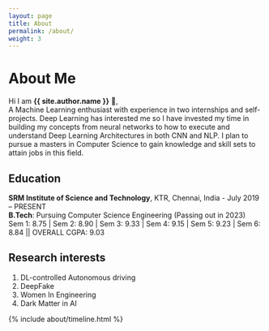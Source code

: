 ```yaml
---
layout: page
title: About
permalink: /about/
weight: 3
---
```


# **About Me**

Hi I am **{{ site.author.name }}** :wave:,<br>
A Machine Learning enthusiast with experience in two internships and self-projects. Deep Learning
has interested me so I have invested my time in building my concepts from neural networks to how
to execute and understand Deep Learning Architectures in both CNN and NLP. I plan to pursue a
masters in Computer Science to gain knowledge and skill sets to attain jobs in this field.

## Education

**SRM Institute of Science and Technology**, KTR, Chennai, India - July 2019 – PRESENT  
**B.Tech**: Pursuing Computer Science Engineering (Passing out in 2023)  
Sem 1: 8.75 | Sem 2: 8.90 | Sem 3: 9.33 | Sem 4: 9.15 | Sem 5: 9.23 | Sem 6: 8.84 || OVERALL CGPA: 9.03

## Research interests

1. DL-controlled Autonomous driving
1. DeepFake
1. Women In Engineering
1. Dark Matter in AI

<div class="row">
{% include about/timeline.html %}
</div>